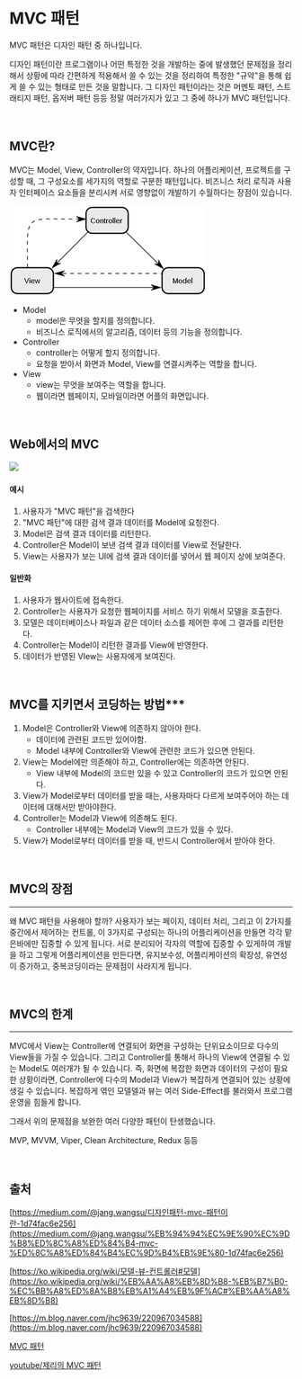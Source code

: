 # MVC 패턴

MVC 패턴은 디자인 패턴 중 하나입니다. 

디자인 패턴이란 프로그램이나 어떤 특정한 것을 개발하는 중에 발생했던 문제점을 정리해서 상황에 따라 간편하게 적용해서 쓸 수 있는 것을 정리하여 특정한 "규약"을 통해 쉽게 쓸 수 있는 형태로 만든 것을 말합니다. 그 디자인 패턴이라는 것은 머멘토 패턴, 스트래티지 패턴, 옵저버 패턴 등등 정말 여러가지가 있고 그 중에 하나가 MVC 패턴입니다.

<br>

## MVC란?

MVC는 Model, View, Controller의 약자입니다. 하나의 어플리케이션, 프로젝트를 구성할 때, 그 구성요소를 세가지의 역할로 구분한 패턴입니다. 비즈니스 처리 로직과 사용자 인터페이스 요소들을 분리시켜 서로 영향없이 개발하기 수월하다는 장점이 있습니다.

![MVC_img](https://github.com/Butterfly-effect-19/Study_for_Beginner/blob/main/image/mvc.png)

- Model
    - model은 무엇을 할지를 정의합니다.
    - 비즈니스 로직에서의 알고리즘, 데이터 등의 기능을 정의합니다.
- Controller
    - controller는 어떻게 할지 정의합니다.
    - 요청을 받아서 화면과 Model, View를 연결시켜주는 역할을 합니다.
- View
    - view는 무엇을 보여주는 역할을 합니다.
    - 웹이라면 웹페이지, 모바일이라면 어플의 화면입니다.

<br>

## Web에서의 MVC

<img src="https://github.com/dhflxhdxhd/Study_for_Beginner/blob/ee5ff8698a9cbc45d7e1e536a363e6753ed0921d/image/MVCexplain.png" width="600">

#### 예시

1. 사용자가 "MVC 패턴"을 검색한다
2. "MVC 패턴"에 대한 검색 결과 데이터를 Model에 요청한다.
3. Model은 검색 결과 데이터를 리턴한다.
4. Controller은 Model이 보낸 검색 결과 데이터를 View로 전달한다.
5. View는 사용자가 보는 UI에 검색 결과 데이터를 넣어서 웹 페이지 상에 보여준다.

#### 일반화

1. 사용자가 웹사이트에 접속한다. 
2. Controller는 사용자가 요청한 웹페이지를 서비스 하기 위해서 모델을 호출한다. 
3. 모델은 데이터베이스나 파일과 같은 데이터 소스를 제어한 후에 그 결과를 리턴한다.
4. Controller는 Model이 리턴한 결과를 View에 반영한다. 
5. 데이터가 반영된 VIew는 사용자에게 보여진다.

<br>

## MVC를 지키면서 코딩하는 방법***

1. Model은 Controller와 View에 의존하지 않아야 한다. 
    - 데이터에 관련된 코드만 있어야함.
    - Model 내부에 Controller와 View에 관련한 코드가 있으면 안된다.
2. View는 Model에만 의존해야 하고, Controller에는 의존하면 안된다. 
    - View 내부에 Model의 코드만 있을 수 있고 Controller의 코드가 있으면 안된다.
3. View가 Model로부터 데이터를 받을 때는, 사용자마다 다르게 보여주어야 하는 데이터에 대해서만 받아야한다. 
4. Controller는 Model과 View에 의존해도 된다. 
    - Controller 내부에는 Model과 View의 코드가 있을 수 있다.
5. View가 Model로부터 데이터를 받을 때, 반드시 Controller에서 받아야 한다.

<br>

## MVC의 장점

---

왜 MVC 패턴을 사용해야 할까? 사용자가 보는 페이지, 데이터 처리, 그리고 이 2가지를 중간에서 제어하는 컨트롤, 이 3가지로 구성되는 하나의 어플리케이션을 만들면 각각 맡은바에만 집중할 수 있게 됩니다. 서로 분리되어 각자의 역할에 집중할 수 있게하여 개발을 하고 그렇게 어플리케이션을 만든다면, 유지보수성, 어플리케이션의 확장성, 유연성이 증가하고, 중복코딩이라는 문제점이 사라지게 됩니다.

<br>

## MVC의 한계

---

MVC에서 View는 Controller에 연결되어 화면을 구성하는 단위요소이므로 다수의 View들을 가질 수 있습니다. 그리고 Controller를 통해서 하나의 View에 연결될 수 있는 Model도 여러개가 될 수 있습니다. 즉, 화면에 복잡한 화면과 데이터의 구성이 필요한 상황이라면, Controller에 다수의 Model과 View가 복잡하게 연결되어 있는 상황에 생길 수 있습니다. 복잡하게 엮인 모델델과 뷰는 여러 Side-Effect를 불러와서 프로그램 운영을 힘들게 합니다.

그래서 위의 문제점을 보완한 여러 다양한 패턴이 탄생했습니다.

MVP, MVVM, Viper, Clean Architecture, Redux 등등

<br>

## 출처

[https://medium.com/@jang.wangsu/디자인패턴-mvc-패턴이란-1d74fac6e256](https://medium.com/@jang.wangsu/%EB%94%94%EC%9E%90%EC%9D%B8%ED%8C%A8%ED%84%B4-mvc-%ED%8C%A8%ED%84%B4%EC%9D%B4%EB%9E%80-1d74fac6e256)

[https://ko.wikipedia.org/wiki/모델-뷰-컨트롤러#모델](https://ko.wikipedia.org/wiki/%EB%AA%A8%EB%8D%B8-%EB%B7%B0-%EC%BB%A8%ED%8A%B8%EB%A1%A4%EB%9F%AC#%EB%AA%A8%EB%8D%B8)

[https://m.blog.naver.com/jhc9639/220967034588](https://m.blog.naver.com/jhc9639/220967034588)

[MVC 패턴](https://jaeseongdev.github.io/development/2021/02/21/MVC_%ED%8C%A8%ED%84%B4/)

[youtube/제리의 MVC 패턴](https://youtu.be/ogaXW6KPc8I)
